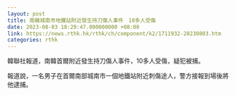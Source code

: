 ```yaml
---
layout: post
title: 南韓城南市地鐵站附近發生持刀傷人事件　10多人受傷
date: 2023-08-03 18:29:47.000000000 +08:00
link: https://news.rthk.hk/rthk/ch/component/k2/1711932-20230803.htm
categories: rthk
---
```


韓聯社報道，南韓首爾附近發生持刀傷人事件，10多人受傷，疑犯被捕。

報道說，一名男子在首爾南部城南市一個地鐵站附近刺傷途人，警方接報到場後將他逮捕。
